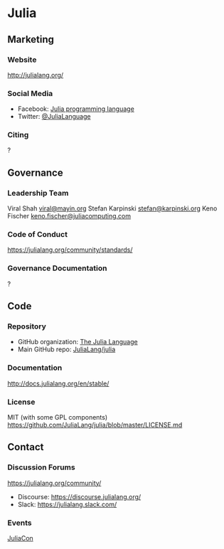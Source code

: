 # Julia

## Marketing

### Website
<http://julialang.org/>

### Social Media
- Facebook: [Julia programming language](https://www.facebook.com/groups/juliaproglang/)
- Twitter: [@JuliaLanguage](https://twitter.com/JuliaLanguage)

### Citing
?

## Governance

### Leadership Team
Viral Shah <viral@mayin.org>
Stefan Karpinski <stefan@karpinski.org>
Keno Fischer <keno.fischer@juliacomputing.com>

### Code of Conduct
https://julialang.org/community/standards/

### Governance Documentation
?

## Code

### Repository
- GitHub organization: [The Julia Language](https://github.com/JuliaLang)
- Main GitHub repo: [JuliaLang/julia](https://github.com/JuliaLang/julia)

### Documentation
http://docs.julialang.org/en/stable/

### License
MIT (with some GPL components)
https://github.com/JuliaLang/julia/blob/master/LICENSE.md

## Contact


### Discussion Forums
https://julialang.org/community/
- Discourse: https://discourse.julialang.org/
- Slack: https://julialang.slack.com/

### Events
[JuliaCon](http://juliacon.org/)
